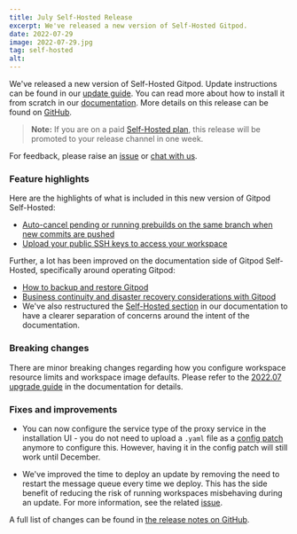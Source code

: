 ```yaml
---
title: July Self-Hosted Release
excerpt: We've released a new version of Self-Hosted Gitpod.
date: 2022-07-29
image: 2022-07-29.jpg
tag: self-hosted
alt:
---
```


<script>
  import Contributors from "$lib/components/changelog/contributors.svelte";
  import Badge from "$lib/components/changelog/badge.svelte"
</script>

We've released a new version of Self-Hosted Gitpod. Update instructions can be found in our [update guide](https://www.gitpod.io/docs/self-hosted/latest/updating). You can read more about how to install it from scratch in our [documentation](https://www.gitpod.io/docs/self-hosted/latest). More details on this release can be found on [GitHub](https://github.com/gitpod-io/gitpod/releases).

> **Note:** If you are on a paid [Self-Hosted plan](../self-hosted), this release will be promoted to your release channel in one week.

For feedback, please raise an [issue](https://github.com/gitpod-io/gitpod/issues/new?assignees=&labels=bug&template=bug_report.yml) or [chat with us](https://www.gitpod.io/chat).

<p><Contributors usernames="nandajavarma,MrSimonEmms,Pothulapati,corneliusludmann,adrienthebo,lucasvaltl" /></p>

### Feature highlights

Here are the highlights of what is included in this new version of Gitpod Self-Hosted:

- [Auto-cancel pending or running prebuilds on the same branch when new commits are pushed](../changelog/bring-your-own-workspace-ssh-keys)
- [Upload your public SSH keys to access your workspace](../changelog/auto-cancel-prebuilds-on-outdated-commits)

Further, a lot has been improved on the documentation side of Gitpod Self-Hosted, specifically around operating Gitpod:

- [How to backup and restore Gitpod](../docs/self-hosted/latest/backup-restore)
- [Business continuity and disaster recovery considerations with Gitpod](../docs/self-hosted/latest/disaster-recovery)
- We've also restructured the [Self-Hosted section](../docs/self-hosted/latest) in our documentation to have a clearer separation of concerns around the intent of the documentation.

### Breaking changes

There are minor breaking changes regarding how you configure workspace resource limits and workspace image defaults. Please refer to the [2022.07 upgrade guide](../docs/self-hosted/latest/upgrade-guides#202207) in the documentation for details.

### Fixes and improvements

- You can now configure the service type of the proxy service in the installation UI - you do not need to upload a `.yaml` file as a [config patch](../docs/self-hosted/latest/config-patches) anymore to configure this. However, having it in the config patch will still work until December.

- We've improved the time to deploy an update by removing the need to restart the message queue every time we deploy. This has the side benefit of reducing the risk of running workspaces misbehaving during an update. For more information, see the related [issue](https://github.com/gitpod-io/gitpod/pull/11096).

A full list of changes can be found in [the release notes on GitHub](https://github.com/gitpod-io/gitpod/releases).
